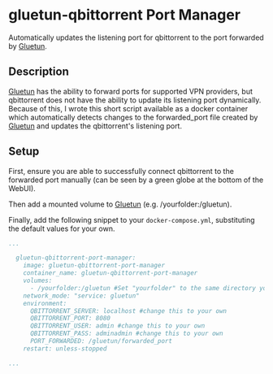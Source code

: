 # gluetun-qbittorrent Port Manager
Automatically updates the listening port for qbittorrent to the port forwarded by [Gluetun](https://github.com/qdm12/gluetun/).

## Description
[Gluetun](https://github.com/qdm12/gluetun/) has the ability to forward ports for supported VPN providers, 
but qbittorrent does not have the ability to update its listening port dynamically.
Because of this, I wrote this short script available as a docker container which automatically detects changes to the 
forwarded_port file created by [Gluetun](https://github.com/qdm12/gluetun/) and updates the qbittorrent's listening port.

## Setup
First, ensure you are able to successfully connect qbittorrent to the forwarded port manually (can be seen by a green globe at the bottom of the WebUI).

Then add a mounted volume to [Gluetun](https://github.com/qdm12/gluetun/) (e.g. /yourfolder:/gluetun).

Finally, add the following snippet to your `docker-compose.yml`, substituting the default values for your own.

```yml
...

  gluetun-qbittorrent-port-manager:
    image: gluetun-qbittorrent-port-manager
    container_name: gluetun-qbittorrent-port-manager
    volumes:
      - /yourfolder:/gluetun #Set "yourfolder" to the same directory you used for Gluetun
    network_mode: "service: gluetun"
    environment:
      QBITTORRENT_SERVER: localhost #change this to your own
      QBITTORRENT_PORT: 8080
      QBITTORRENT_USER: admin #change this to your own
      QBITTORRENT_PASS: adminadmin #change this to your own
      PORT_FORWARDED: /gluetun/forwarded_port
    restart: unless-stopped

...
```
